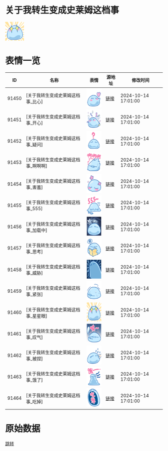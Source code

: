 # 关于我转生变成史莱姆这档事

<img src="./cover.png" height="60" alt="cover" />

# 表情一览

|ID|名称|表情|源地址|修改时间|
|----|----|----|----|----|
|91450|[关于我转生变成史莱姆这档事_比心]|<img src="./pic/091450_%5B关于我转生变成史莱姆这档事_比心%5D.png" height="60" alt="比心"/>|[链接](https://i0.hdslb.com/bfs/garb/308d0148d1ef372aa44204f9599da2509494c2dc.png)|2024-10-14 17:01:00|
|91451|[关于我转生变成史莱姆这档事_开心]|<img src="./pic/091451_%5B关于我转生变成史莱姆这档事_开心%5D.png" height="60" alt="开心"/>|[链接](https://i0.hdslb.com/bfs/garb/ac889e93978f205c9d0a0cc19f623739335d2eb0.png)|2024-10-14 17:01:00|
|91452|[关于我转生变成史莱姆这档事_疑问]|<img src="./pic/091452_%5B关于我转生变成史莱姆这档事_疑问%5D.png" height="60" alt="疑问"/>|[链接](https://i0.hdslb.com/bfs/garb/c28950917b587ef6ca1f26f64c03140fbda130c7.png)|2024-10-14 17:01:00|
|91453|[关于我转生变成史莱姆这档事_啊啊啊]|<img src="./pic/091453_%5B关于我转生变成史莱姆这档事_啊啊啊%5D.png" height="60" alt="啊啊啊"/>|[链接](https://i0.hdslb.com/bfs/garb/f23b48afd7a3ec3b2a9a4b76571609a00aa24821.png)|2024-10-14 17:01:00|
|91454|[关于我转生变成史莱姆这档事_害羞]|<img src="./pic/091454_%5B关于我转生变成史莱姆这档事_害羞%5D.png" height="60" alt="害羞"/>|[链接](https://i0.hdslb.com/bfs/garb/1c558ced6b6c85784dc68a2a24602063b4009ba7.png)|2024-10-14 17:01:00|
|91455|[关于我转生变成史莱姆这档事_555]|<img src="./pic/091455_%5B关于我转生变成史莱姆这档事_555%5D.png" height="60" alt="555"/>|[链接](https://i0.hdslb.com/bfs/garb/5ff2b1f66ffbe2c8437e58f7ebe4d8f747dfffa3.png)|2024-10-14 17:01:00|
|91456|[关于我转生变成史莱姆这档事_加载中]|<img src="./pic/091456_%5B关于我转生变成史莱姆这档事_加载中%5D.png" height="60" alt="加载中"/>|[链接](https://i0.hdslb.com/bfs/garb/006d74edf9dbf5aca8e41e8ecabe23a60d0c563d.png)|2024-10-14 17:01:00|
|91457|[关于我转生变成史莱姆这档事_思考]|<img src="./pic/091457_%5B关于我转生变成史莱姆这档事_思考%5D.png" height="60" alt="思考"/>|[链接](https://i0.hdslb.com/bfs/garb/022e9ce4ca278122c3b7f6e538581b5cbd3055db.png)|2024-10-14 17:01:00|
|91458|[关于我转生变成史莱姆这档事_威胁]|<img src="./pic/091458_%5B关于我转生变成史莱姆这档事_威胁%5D.png" height="60" alt="威胁"/>|[链接](https://i0.hdslb.com/bfs/garb/ca87c935d4bc37c9fc9401b195ecff1b578c5b31.png)|2024-10-14 17:01:00|
|91459|[关于我转生变成史莱姆这档事_紧张]|<img src="./pic/091459_%5B关于我转生变成史莱姆这档事_紧张%5D.png" height="60" alt="紧张"/>|[链接](https://i0.hdslb.com/bfs/garb/fed8d9c92d898c43f44bdc3da77bd53782990698.png)|2024-10-14 17:01:00|
|91460|[关于我转生变成史莱姆这档事_星星眼]|<img src="./pic/091460_%5B关于我转生变成史莱姆这档事_星星眼%5D.png" height="60" alt="星星眼"/>|[链接](https://i0.hdslb.com/bfs/garb/4d11e0dbda89af642b02d572d3ca84cf879f5b37.png)|2024-10-14 17:01:00|
|91461|[关于我转生变成史莱姆这档事_叹气]|<img src="./pic/091461_%5B关于我转生变成史莱姆这档事_叹气%5D.png" height="60" alt="叹气"/>|[链接](https://i0.hdslb.com/bfs/garb/b14b4536ac44ba8931fbbd9c42b3897ca46400fd.png)|2024-10-14 17:01:00|
|91462|[关于我转生变成史莱姆这档事_被捏]|<img src="./pic/091462_%5B关于我转生变成史莱姆这档事_被捏%5D.png" height="60" alt="被捏"/>|[链接](https://i0.hdslb.com/bfs/garb/f9b37331f0d815c909fafba0e5175dd6f00cbf5f.png)|2024-10-14 17:01:00|
|91463|[关于我转生变成史莱姆这档事_饿了]|<img src="./pic/091463_%5B关于我转生变成史莱姆这档事_饿了%5D.png" height="60" alt="饿了"/>|[链接](https://i0.hdslb.com/bfs/garb/79496a160c8457a7cd809d97393302ca461a55ba.png)|2024-10-14 17:01:00|
|91464|[关于我转生变成史莱姆这档事_吃掉]|<img src="./pic/091464_%5B关于我转生变成史莱姆这档事_吃掉%5D.png" height="60" alt="吃掉"/>|[链接](https://i0.hdslb.com/bfs/garb/c997934aeb6a9e415ab84e7e37ebb16a64fb4037.png)|2024-10-14 17:01:00|

# 原始数据

[跳转](./raw.json)

